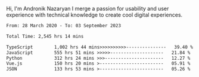 Hi, I'm Andronik Nazaryan
I merge a passion for usability and user experience with technical knowledge to create cool digital experiences.


<!--START_SECTION:waka-->

```txt
From: 28 March 2020 - To: 03 September 2023

Total Time: 2,545 hrs 14 mins

TypeScript        1,002 hrs 44 mins>>>>>>>>>>---------------   39.40 %
JavaScript        555 hrs 51 mins >>>>>--------------------   21.84 %
Python            312 hrs 24 mins >>>----------------------   12.27 %
Vue.js            150 hrs 20 mins >------------------------   05.91 %
JSON              133 hrs 53 mins >------------------------   05.26 %
```

<!--END_SECTION:waka-->
